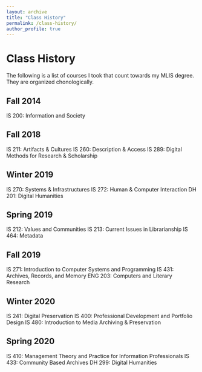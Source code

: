 ```yaml
---
layout: archive
title: "Class History"
permalink: /class-history/
author_profile: true
---
```


Class History
======

The following is a list of courses I took that count towards my MLIS degree. They are organized chonologically. 

Fall 2014
------
IS 200:	Information and Society

Fall 2018
------

IS 211:	Artifacts & Cultures
IS 260:	Description & Access
IS 289:	Digital Methods for Research & Scholarship

Winter 2019
------

IS 270:	Systems & Infrastructures
IS 272:	Human & Computer Interaction
DH 201:	Digital Humanities

Spring 2019
------

IS 212:	Values and Communities
IS 213:	Current Issues in Librarianship
IS 464:	Metadata

Fall 2019
------

IS 271:	Introduction to Computer Systems and Programming
IS 431:	Archives, Records, and Memory
ENG 203:	Computers and Literary Research

Winter 2020
------

IS 241:	Digital Preservation
IS 400:	Professional Development and Portfolio Design
IS 480:	Introduction to Media Archiving & Preservation

Spring 2020
------

IS 410:	Management Theory and Practice for Information Professionals
IS 433:	Community Based Archives
DH 299:	Digital Humanities
